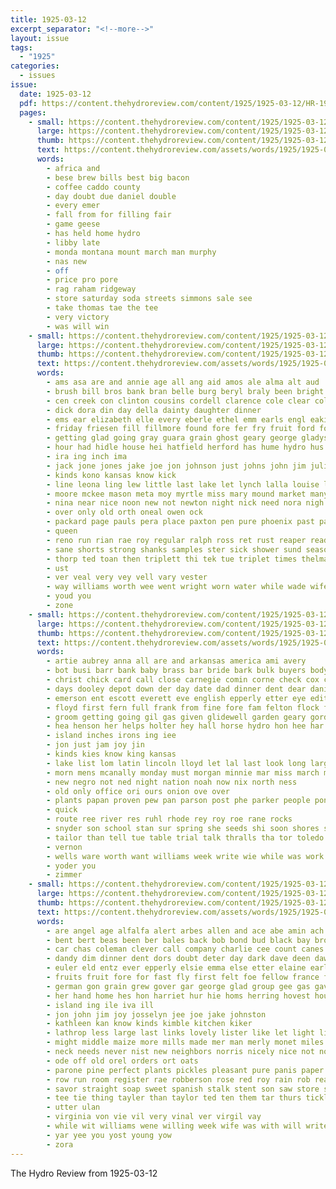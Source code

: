 ```yaml
---
title: 1925-03-12
excerpt_separator: "<!--more-->"
layout: issue
tags:
  - "1925"
categories:
  - issues
issue:
  date: 1925-03-12
  pdf: https://content.thehydroreview.com/content/1925/1925-03-12/HR-1925-03-12.pdf
  pages:
    - small: https://content.thehydroreview.com/content/1925/1925-03-12/small/HR-1925-03-12-01.jpg
      large: https://content.thehydroreview.com/content/1925/1925-03-12/large/HR-1925-03-12-01.jpg
      thumb: https://content.thehydroreview.com/content/1925/1925-03-12/thumbnails/HR-1925-03-12-01.jpg
      text: https://content.thehydroreview.com/assets/words/1925/1925-03-12/HR-1925-03-12-01.txt
      words:
        - africa and
        - bese brew bills best big bacon
        - coffee caddo county
        - day doubt due daniel double
        - every emer
        - fall from for filling fair
        - game geese
        - has held home hydro
        - libby late
        - monda montana mount march man murphy
        - nas new
        - off
        - price pro pore
        - rag raham ridgeway
        - store saturday soda streets simmons sale see
        - take thomas tae the tee
        - very victory
        - was will win
    - small: https://content.thehydroreview.com/content/1925/1925-03-12/small/HR-1925-03-12-02.jpg
      large: https://content.thehydroreview.com/content/1925/1925-03-12/large/HR-1925-03-12-02.jpg
      thumb: https://content.thehydroreview.com/content/1925/1925-03-12/thumbnails/HR-1925-03-12-02.jpg
      text: https://content.thehydroreview.com/assets/words/1925/1925-03-12/HR-1925-03-12-02.txt
      words:
        - ams asa are and annie age all ang aid amos ale alma alt aud
        - brush bill bros bank bran belle burg beryl braly been bright better bach bent business butler best bal bor bernard brand blew bloom boy bartgis basket but bro brady boschert ball bar bunch baugh back
        - cen creek con clinton cousins cordell clarence cole clear cold collins cloninger carver covington corn city cantrell car chester claude clyde cree cattle cure can cedar chairs cooks cloud collien
        - dick dora din day della dainty daughter dinner
        - ems ear elizabeth elle every eberle ethel emm earls engl eakins ean earl end excellent epperly eke era
        - friday friesen fill fillmore found fore fer fry fruit ford foren frankie filling from friends for foreman fine frid fam
        - getting glad going gray guara grain ghost geary george gladys good glen griffin german garrison
        - hour had hidle house hei hatfield herford has hume hydro hus home herndon her hollis hazel how halls hom
        - ira ing inch ima
        - jack jone jones jake joe jon johnson just johns john jim julius joh johnnie
        - kinds kono kansas know kick
        - line leona ling lew little last lake let lynch lalla louise lon levis
        - moore mckee mason meta moy myrtle miss mary mound market many milk melva maud monday mae mcpherson made male minnie much more miller
        - nina near nice noon new not newton night nick need nora nigh nan
        - over only old orth oneal owen ock
        - packard page pauls pera place paxton pen pure phoenix past parent pent pill pieper pick pere poe paper per pee pour
        - queen
        - reno run rian rae roy regular ralph ross ret rust reaper read rather rowlands rene real rowan renew rate ryan rom ray
        - sane shorts strong shanks samples ster sick shower sund season spark smith sunda sunday special sales scott stroke saturday spain show sweet sese sat snow slow sun sand stain sid slagell sei stove set son sper sickles surprise salad service subject sees swartzendruber stuff
        - thorp ted toan then triplett thi tek tue triplet times thelma thur trip tims them than the
        - ust
        - ver veal very vey vell vary vester
        - way williams worth wee went wright worn water while wade wife willian was wal wyatt word week with warkentin wind wiley walter will willi world
        - youd you
        - zone
    - small: https://content.thehydroreview.com/content/1925/1925-03-12/small/HR-1925-03-12-03.jpg
      large: https://content.thehydroreview.com/content/1925/1925-03-12/large/HR-1925-03-12-03.jpg
      thumb: https://content.thehydroreview.com/content/1925/1925-03-12/thumbnails/HR-1925-03-12-03.jpg
      text: https://content.thehydroreview.com/assets/words/1925/1925-03-12/HR-1925-03-12-03.txt
      words:
        - artie aubrey anna all are and arkansas america ami avery
        - bot busi barr bank baby brass bar bride bark bulk buyers body bunch best boston but brown better berth ben born buff bird bandy bryan business bort blakley boys bert bill
        - christ chick card call close carnegie comin corne check cox cheney colt coats come collins cords can calle city courts clock class course col cause
        - days dooley depot down der day date dad dinner dent dear daniel dool davis done dollar dalke
        - emerson ent escott everett eve english epperly etter eye edith every ery erica elem early
        - floyd first fern full frank from fine fore fam felton flock fresh fond farm folks few finton friday floor fed for fox frock frost filling
        - groom getting going gil gas given glidewell garden geary gordon guess globe gregg goods good
        - hea henson her helps holter hey hall horse hydro hon hee har how has harvest horde hoi house hom henke heen had hardware hinton him halls home high
        - island inches irons ing iee
        - jon just jam joy jin
        - kinds kies know king kansas
        - lake list lom latin lincoln lloyd let lal last look long large loy line lin letter latter left ling late luck lee lain lance little
        - morn mens mcanally monday must morgan minnie mar miss march much most malke moore made may means mckee mcnary mel menary more members moon mary miles monda mix
        - new negro not ned night nation noah now nix north ness
        - old only office ori ours onion ove over
        - plants papan proven pew pan parson post phe parker people pon paa pastor pace pay pho pure per place price
        - quick
        - route ree river res ruhl rhode rey roy roe rane rocks
        - snyder son school stan sur spring she seeds shi soon shores springfield special step stand stewart season sale star sell sad sales sat see simple susie stunz sewing sitek strong said stoma sick sunday supply suits sol sie saw simpson seed
        - tailor than tell tue table trial talk thralls tha tor toledo take tay taken town the tary tien thu thing trip too then thad ties tom touch till
        - vernon
        - wells ware worth want williams week write wie while was work will with went wide weatherford way white woodman watch whale
        - yoder you
        - zimmer
    - small: https://content.thehydroreview.com/content/1925/1925-03-12/small/HR-1925-03-12-04.jpg
      large: https://content.thehydroreview.com/content/1925/1925-03-12/large/HR-1925-03-12-04.jpg
      thumb: https://content.thehydroreview.com/content/1925/1925-03-12/thumbnails/HR-1925-03-12-04.jpg
      text: https://content.thehydroreview.com/assets/words/1925/1925-03-12/HR-1925-03-12-04.txt
      words:
        - are angel age alfalfa alert arbes allen and ace abe amin ach aland able all ark aki ane aly alt ale
        - bent bert beas been ber bales back bob bond bud black bay brought bera baton bale bull brand but bring bor bulk bank beye butts big brown bin bis bros boy began bie bult
        - car chas coleman clever call company charlie cee count canes champagne card campbell can clear college cutter cane courage cake choice cope cor cell con course common cash comb come city
        - dandy dim dinner dent dors doubt deter day dark dave deen daw dion does dell deere dan dum drinks del duck days dant death dort dot daughter daugherty during dane
        - euler eld entz ever epperly elsie emma else etter elaine earl ene end ellen economy emerald elk eik ean
        - fruits fruit fore for fast fly first felt foe fellow france farm florida few flakes fate fine fea fil fer face friends fae flowers fan from friday fish felton
        - german gon grain grew gover gar george glad group gee gas gave good gen ground gall gare gibbs gibb garden griffin green
        - her hand home hes hon harriet hur hie homs herring hovest house hast hales heen hydro hing hei hom hay hor had hee him harrow hier hopes has hil harvest half hard heh hot hour hurbert halls husband holts head hiss hell holter
        - island ing ile iva ill
        - jon john jim joy josselyn jee joe jake johnston
        - kathleen kan know kinds kimble kitchen kiker
        - lathrop less large last links lovely lister like let light line lon long land look luter letter love lai little laundry lilian lillian life lay
        - might middle maize more mills made mer man merly monet miles martha many mules mares miller much marian may mis mus manner morse mea mei mel mia mil mos murphy
        - neck needs never nist new neighbors norris nicely nice not now night
        - ode off old orel orders ort oats
        - parone pine perfect plants pickles pleasant pure panis paper pleasure pump peach par per plant plain pew pon ports pin ply pearl port paa pretty
        - row run room register rae robberson rose red roy rain rob read ridenour ready rock rin river roof raye ray round ruhl rhode riad
        - savor straight soap sweet spanish stalk stent son saw store single sho seed secret stockton shine soo said senior seem stock seo sat sauce sally sitte sunday sime setting story silver south smooth schools start special starks showers soon strain sen schlichting sell she span sour sal southard sali shower self stack short sule say sake sun scott saturday stance sak speak sale sid suey spring
        - tee tie thing tayler than taylor ted ten them tar thurs tickle tittle the times teach thy too trew then thea toma trucks thompson team tell tate tat talk tess tines teese tait tite tom
        - utter ulan
        - virginia von vie vil very vinal ver virgil vay
        - while wit williams wene willing week wife was with will write wish wonders wax wash worley wheat world wing wheatley want woop waite west well way wharton white went why wise wil wanta wat work wear
        - yar yee you yost young yow
        - zora
---
```


The Hydro Review from 1925-03-12

<!--more-->

